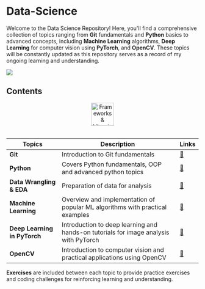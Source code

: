 # Data-Science

Welcome to the Data Science Repository! Here, you'll find a comprehensive collection of topics ranging from **Git** fundamentals and **Python** basics to advanced concepts, including **Machine Learning** algorithms, **Deep Learning** for computer vision using **PyTorch**, and **OpenCV**. These topics will be constantly updated as this repository serves as a record of my ongoing learning and understanding.

<img src = "assets/data_science.gif">

## Contents
<div align="center">
  <img src="https://go-skill-icons.vercel.app/api/icons?i=git,python,pandas,numpy,matplotlib,seaborn,sklearn,pytorch,lightning,opencv" alt="Frameworks & Libraries" height="60"/> </br></br>
</div>

| Topics                        | Description                                                                                 | Links |
|-------------------------------|---------------------------------------------------------------------------------------------|-------|
| **Git**                       | Introduction to Git fundamentals                                                             | [🔗](https://github.com/SahashRaee/Data_Science/blob/main/Git/00-Git.ipynb) |
| **Python**                    | Covers Python fundamentals, OOP and advanced python topics                                   | [🔗](https://github.com/SahashRaee/Data_Science/tree/main/1.%20Python) |
| **Data Wrangling & EDA**      | Preparation of data for analysis                                                             | [🔗](https://github.com/SahashRaee/Data_Science/tree/main/2.Data_Wrangling_and_EDA) |
| **Machine Learning**          | Overview and implementation of popular ML algorithms with practical examples                 | [🔗](https://github.com/SahashRaee/Data_Science/tree/main/3.%20Machine_Learning) |
| **Deep Learning in PyTorch**  | Introduction to deep learning and hands-on tutorials for image analysis with PyTorch         | [🔗](https://github.com/SahashRaee/Data_Science/tree/main/4.Deep_Learning_in_PyTorch) |
| **OpenCV**                    | Introduction to computer vision and practical applications using OpenCV                      | [🔗](https://github.com/SahashRaee/Data_Science/tree/main/6.OpenCV) |

**Exercises** are included between each topic to provide practice exercises and coding challenges for reinforcing learning and understanding.

